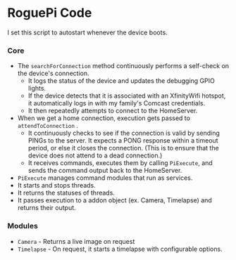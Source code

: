 # RoguePi Code

I set this script to autostart whenever the device boots. 

### Core 

- The `searchForConnection` method continuously performs a self-check on the device's connection. 
  - It logs the status of the device and updates the debugging GPIO lights. 
  - If the device detects that it is associated with an XfinityWifi hotspot, it automatically logs in with my family's Comcast credentials.
  - It then repeatedly attempts to connect to the HomeServer.
- When we get a home connection, execution gets passed to `attendToConnection` . 
  - It continuously checks to see if the connection is valid by sending PINGs to the server. It expects a PONG response within a timeout period, or else it closes the connection. (This is to ensure that the device does not attend to a dead connection.)
  - It receives commands, executes them by calling `PiExecute`, and sends the command output back to the HomeServer.
-  `PiExecute` manages command modules that run as services.
  - It starts and stops threads.
  - It returns the statuses of threads.
  - It passes execution to a addon object (ex. Camera, Timelapse) and returns their output.

### Modules

- `Camera` - Returns a live image on request
- `Timelapse` - On request, it starts a timelapse with configurable options.